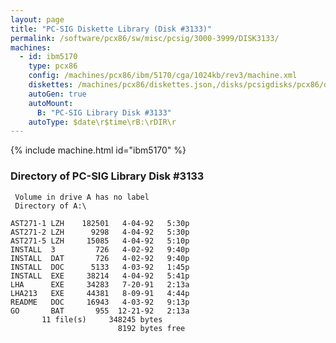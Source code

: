```yaml
---
layout: page
title: "PC-SIG Diskette Library (Disk #3133)"
permalink: /software/pcx86/sw/misc/pcsig/3000-3999/DISK3133/
machines:
  - id: ibm5170
    type: pcx86
    config: /machines/pcx86/ibm/5170/cga/1024kb/rev3/machine.xml
    diskettes: /machines/pcx86/diskettes.json,/disks/pcsigdisks/pcx86/diskettes.json
    autoGen: true
    autoMount:
      B: "PC-SIG Library Disk #3133"
    autoType: $date\r$time\rB:\rDIR\r
---
```


{% include machine.html id="ibm5170" %}

### Directory of PC-SIG Library Disk #3133

     Volume in drive A has no label
     Directory of A:\

    AST271-1 LZH    182501   4-04-92   5:30p
    AST271-2 LZH      9298   4-04-92   5:30p
    AST271-5 LZH     15085   4-04-92   5:10p
    INSTALL  3         726   4-02-92   9:40p
    INSTALL  DAT       726   4-02-92   9:40p
    INSTALL  DOC      5133   4-03-92   1:45p
    INSTALL  EXE     38214   4-04-92   5:41p
    LHA      EXE     34283   7-20-91   2:13a
    LHA213   EXE     44381   8-09-91   4:44p
    README   DOC     16943   4-03-92   9:13p
    GO       BAT       955  12-21-92   2:13a
           11 file(s)     348245 bytes
                            8192 bytes free
